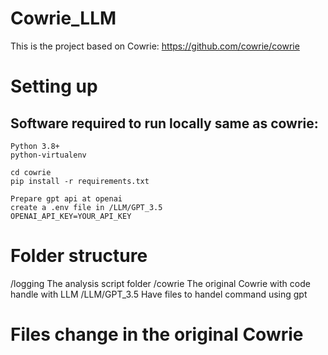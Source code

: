 # Cowrie_LLM
This is the project based on Cowrie: https://github.com/cowrie/cowrie

# Setting up

## Software required to run locally same as cowrie:
    Python 3.8+
    python-virtualenv

    cd cowrie
    pip install -r requirements.txt

    Prepare gpt api at openai
    create a .env file in /LLM/GPT_3.5
    OPENAI_API_KEY=YOUR_API_KEY

# Folder structure
/logging    The analysis script folder
/cowrie    The original Cowrie with code handle with LLM
/LLM/GPT_3.5    Have files to handel command using gpt

# Files change in the original Cowrie
